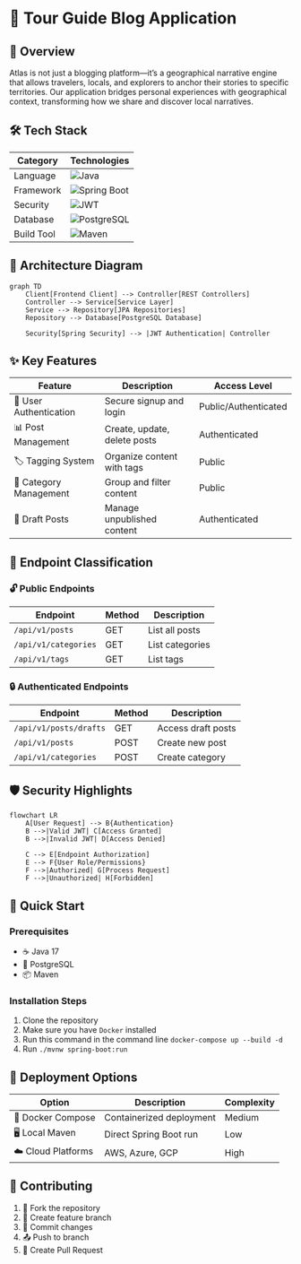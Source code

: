 # 🌟 Tour Guide Blog Application

## 📝 Overview

Atlas is not just a blogging platform—it’s a geographical narrative engine that allows travelers, locals, and explorers to anchor their stories to specific territories. Our application bridges personal experiences with geographical context, transforming how we share and discover local narratives.

## 🛠 Tech Stack

| Category | Technologies |
|----------|--------------|
| Language | ![Java](https://img.shields.io/badge/Java-21-red) |
| Framework | ![Spring Boot](https://img.shields.io/badge/Spring%20Boot-Latest-green) |
| Security | ![JWT](https://img.shields.io/badge/JWT-Authentication-blue) |
| Database | ![PostgreSQL](https://img.shields.io/badge/PostgreSQL-Database-blue) |
| Build Tool | ![Maven](https://img.shields.io/badge/Maven-Dependency%20Management-orange) |

## 🚀 Architecture Diagram

```mermaid
graph TD
    Client[Frontend Client] --> Controller[REST Controllers]
    Controller --> Service[Service Layer]
    Service --> Repository[JPA Repositories]
    Repository --> Database[PostgreSQL Database]

    Security[Spring Security] --> |JWT Authentication| Controller
```

## ✨ Key Features

| Feature | Description | Access Level |
|---------|-------------|--------------|
| 🔐 User Authentication | Secure signup and login | Public/Authenticated |
| 📊 Post Management | Create, update, delete posts | Authenticated |
| 🏷️ Tagging System | Organize content with tags | Public |
| 📂 Category Management | Group and filter content | Public |
| 📝 Draft Posts | Manage unpublished content | Authenticated |

## 🌈 Endpoint Classification

### 🔓 Public Endpoints
| Endpoint | Method | Description |
|----------|--------|-------------|
| `/api/v1/posts` | GET | List all posts |
| `/api/v1/categories` | GET | List categories |
| `/api/v1/tags` | GET | List tags |

### 🔒 Authenticated Endpoints
| Endpoint | Method | Description |
|----------|--------|-------------|
| `/api/v1/posts/drafts` | GET | Access draft posts |
| `/api/v1/posts` | POST | Create new post |
| `/api/v1/categories` | POST | Create category |

## 🛡️ Security Highlights

```mermaid
flowchart LR
    A[User Request] --> B{Authentication}
    B -->|Valid JWT| C[Access Granted]
    B -->|Invalid JWT| D[Access Denied]

    C --> E[Endpoint Authorization]
    E --> F{User Role/Permissions}
    F -->|Authorized| G[Process Request]
    F -->|Unauthorized| H[Forbidden]
```

## 🚀 Quick Start

### Prerequisites
- ☕ Java 17
- 🐘 PostgreSQL
- 📦 Maven

### Installation Steps
1. Clone the repository
2. Make sure you have `Docker` installed
3. Run this command in the command line `docker-compose up --build -d`
4. Run `./mvnw spring-boot:run`

## 📡 Deployment Options

| Option | Description | Complexity |
|--------|-------------|------------|
| 🐳 Docker Compose | Containerized deployment | Medium |
| 🖥️ Local Maven | Direct Spring Boot run | Low |
| ☁️ Cloud Platforms | AWS, Azure, GCP | High |

## 🤝 Contributing

1. 🍴 Fork the repository
2. 🌿 Create feature branch
3. 💾 Commit changes
4. 📤 Push to branch
5. 🔀 Create Pull Request
